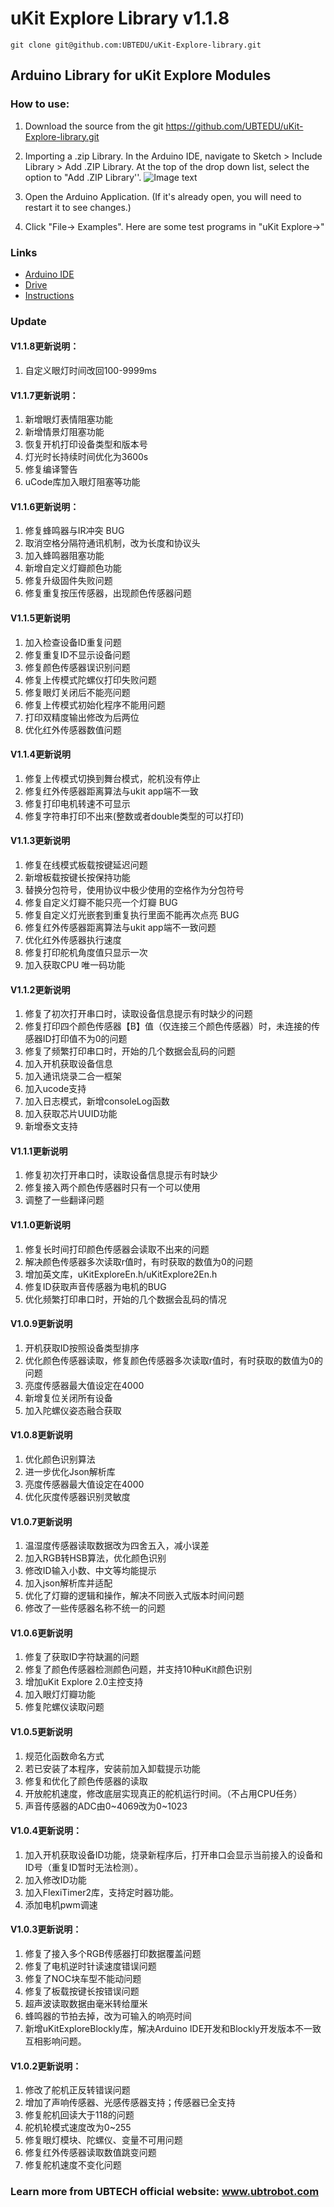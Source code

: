 # uKit Explore Library v1.1.8

```
git clone git@github.com:UBTEDU/uKit-Explore-library.git
```

## Arduino Library for uKit Explore Modules

### How to use:

1. Download the source from the git https://github.com/UBTEDU/uKit-Explore-library.git

2. Importing a .zip Library. In the Arduino IDE, navigate to Sketch > Include Library > Add .ZIP Library. At the top of the drop down list, select the option to "Add .ZIP Library''.
![Image text](http://10.10.1.245/uKit-explore/Course/blob/master/image/lib.jpg)
3. Open the Arduino Application. (If it's already open, you will need to restart it to see changes.)

4. Click "File-> Examples". Here are some test programs in "uKit Explore->"

### Links
- [Arduino IDE](https://www.arduino.cc/en/Main/Software)
- [Drive](http://www.wch.cn/downfile/65)
- [Instructions](http://10.10.1.245/uKit-explore/Course/blob/master/uKit_Explore_Course_CN.pdf)  

### Update

#### V1.1.8更新说明：
1. 自定义眼灯时间改回100-9999ms

#### V1.1.7更新说明：
1. 新增眼灯表情阻塞功能
2. 新增情景灯阻塞功能
3. 恢复开机打印设备类型和版本号
4. 灯光时长持续时间优化为3600s
5. 修复编译警告
6. uCode库加入眼灯阻塞等功能


#### V1.1.6更新说明：
1. 修复蜂鸣器与IR冲突 BUG
2. 取消空格分隔符通讯机制，改为长度和协议头
3. 加入蜂鸣器阻塞功能
4. 新增自定义灯瓣颜色功能
5. 修复升级固件失败问题
6. 修复重复按压传感器，出现颜色传感器问题


#### V1.1.5更新说明
1. 加入检查设备ID重复问题
2. 修复重复ID不显示设备问题
3. 修复颜色传感器误识别问题
4. 修复上传模式陀螺仪打印失败问题
5. 修复眼灯关闭后不能亮问题
6. 修复上传模式初始化程序不能用问题
7. 打印双精度输出修改为后两位
8. 优化红外传感器数值问题

#### V1.1.4更新说明
1. 修复上传模式切换到舞台模式，舵机没有停止
2. 修复红外传感器距离算法与ukit app端不一致
3. 修复打印电机转速不可显示
4. 修复字符串打印不出来(整数或者double类型的可以打印)

#### V1.1.3更新说明
1. 修复在线模式板载按键延迟问题
2. 新增板载按键长按保持功能
3. 替换分包符号，使用协议中极少使用的空格作为分包符号
4. 修复自定义灯瓣不能只亮一个灯瓣 BUG
5. 修复自定义灯光嵌套到重复执行里面不能再次点亮 BUG
6. 修复红外传感器距离算法与ukit app端不一致问题
7. 优化红外传感器执行速度
8. 修复打印舵机角度值只显示一次
9. 加入获取CPU 唯一码功能​

#### V1.1.2更新说明
1. 修复了初次打开串口时，读取设备信息提示有时缺少的问题
2. 修复打印四个颜色传感器【B】值（仅连接三个颜色传感器）时，未连接的传感器ID打印值不为0的问题
3. 修复了频繁打印串口时，开始的几个数据会乱码的问题
4. 加入开机获取设备信息
5. 加入通讯烧录二合一框架
6. 加入ucode支持
7. 加入日志模式，新增consoleLog函数
8. 加入获取芯片UUID功能
9. 新增泰文支持

#### V1.1.1更新说明
1. 修复初次打开串口时，读取设备信息提示有时缺少
2. 修复接入两个颜色传感器时只有一个可以使用
3. 调整了一些翻译问题

#### V1.1.0更新说明
1. 修复长时间打印颜色传感器会读取不出来的问题
2. 解决颜色传感器多次读取r值时，有时获取的数值为0的问题
3. 增加英文库，uKitExploreEn.h/uKitExplore2En.h
4. 修复ID获取声音传感器为电机的BUG
5. 优化频繁打印串口时，开始的几个数据会乱码的情况


#### V1.0.9更新说明
1. 开机获取ID按照设备类型排序
2. 优化颜色传感器读取，修复颜色传感器多次读取r值时，有时获取的数值为0的问题
3. 亮度传感器最大值设定在4000
4. 新增复位关闭所有设备
5. 加入陀螺仪姿态融合获取

#### V1.0.8更新说明
1. 优化颜色识别算法
2. 进一步优化Json解析库
3. 亮度传感器最大值设定在4000
4. 优化灰度传感器识别灵敏度

#### V1.0.7更新说明
1. 温湿度传感器读取数据改为四舍五入，减小误差
2. 加入RGB转HSB算法，优化颜色识别
3. 修改ID输入小数、中文等均能提示
4. 加入json解析库并适配
5. 优化了灯瓣的逻辑和操作，解决不同嵌入式版本时间问题
6. 修改了一些传感器名称不统一的问题

#### V1.0.6更新说明
1. 修复了获取ID字符缺漏的问题
2. 修复了颜色传感器检测颜色问题，并支持10种uKit颜色识别
3. 增加uKit Explore 2.0主控支持
4. 加入眼灯灯瓣功能
5. 修复陀螺仪读取问题

#### V1.0.5更新说明
1. 规范化函数命名方式
2. 若已安装了本程序，安装前加入卸载提示功能
2. 修复和优化了颜色传感器的读取
3. 开放舵机速度，修改底层实现真正的舵机运行时间。（不占用CPU任务）
4. 声音传感器的ADC由0~4069改为0~1023 

#### V1.0.4更新说明：
1. 加入开机获取设备ID功能，烧录新程序后，打开串口会显示当前接入的设备和ID号（重复ID暂时无法检测）。
2. 加入修改ID功能
3. 加入FlexiTimer2库，支持定时器功能。
4. 添加电机pwm调速

#### V1.0.3更新说明：
1. 修复了接入多个RGB传感器打印数据覆盖问题
2. 修复了电机逆时针读速度错误问题
3. 修复了NOC块车型不能动问题
4. 修复了板载按键长按错误问题
5. 超声波读取数据由毫米转给厘米
6. 蜂鸣器的节拍去掉，改为可输入的响亮时间
7. 新增uKitExploreBlockly库，解决Arduino IDE开发和Blockly开发版本不一致互相影响问题。

#### V1.0.2更新说明：
1. 修改了舵机正反转错误问题
2. 增加了声响传感器、光感传感器支持；传感器已全支持
3. 修复舵机回读大于118的问题
4. 舵机轮模式速度改为0~255
5. 修复眼灯模块、陀螺仪、变量不可用问题
6. 修复红外传感器读取数值跳变问题
7. 修复舵机速度不变化问题


   

### Learn more from UBTECH official website: www.ubtrobot.com
